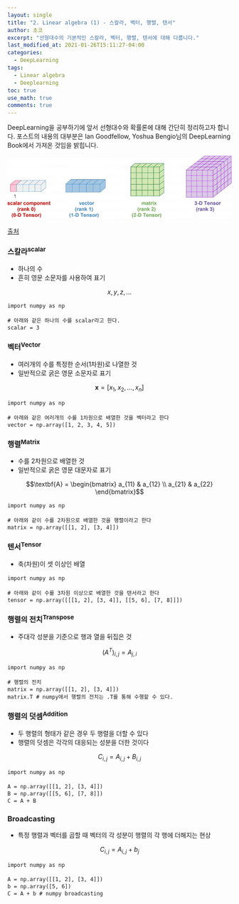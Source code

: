 ```yaml
---
layout: single
title: "2. Linear algebra (1) - 스칼라, 벡터, 행렬, 텐서"
author: 초코
excerpt: "선형대수의 기본적인 스칼라, 벡터, 행렬, 텐서에 대해 다룹니다."
last_modified_at: 2021-01-26T15:11:27-04:00
categories:
  - DeepLearning
tags:
  - Linear algebra
  - Deeplearning
toc: true
use_math: true
comments: true
---
```

DeepLearning을 공부하기에 앞서 선형대수와 확률론에 대해 간단히 정리하고자 합니다. 포스트의 내용의 대부분은 Ian Goodfellow, Yoshua Bengio님의 DeepLearning Book에서 가져온 것임을 밝힙니다.

![스칼라, 벡터, 행렬, 텐서를 나타내는 그림](/assets/img/2021-01-26/img1.jpg)<br><br>
[출처](https://dev.to/juancarlospaco/tensors-for-busy-people-315k)

### 스칼라<sup>scalar</sup>
- 하나의 수
- 흔히 영문 소문자를 사용하여 표기

$$x, y, z, \ldots$$
```
import numpy as np

# 아래와 같은 하나의 수를 scalar라고 한다.
scalar = 3
```

### 벡터<sup>Vector</sup>
- 여러개의 수를 특정한 순서(1차원)로 나열한 것
- 일반적으로 굵은 영문 소문자로 표기  

$$\textbf{x}=[x_1, x_2, \ldots, x_n]$$

```
import numpy as np

# 아래와 같은 여러개의 수를 1차원으로 배열한 것을 벡터라고 한다
vector = np.array([1, 2, 3, 4, 5])
```

### 행렬<sup>Matrix</sup>
- 수를 2차원으로 배열한 것
- 일반적으로 굵은 영문 대문자로 표기

$$\textbf{A} = \begin{bmatrix} a_{11} & a_{12} \\ a_{21} & a_{22} \end{bmatrix}$$

```
import numpy as np

# 아래와 같이 수를 2차원으로 배열한 것을 행렬이라고 한다
matrix = np.array([[1, 2], [3, 4]])
```

### 텐서<sup>Tensor</sup>
- 축(차원)이 셋 이상인 배열  

```
import numpy as np

# 아래와 같이 수를 3차원 이상으로 배열한 것을 텐서라고 한다
tensor = np.array([[[1, 2], [3, 4]], [[5, 6], [7, 8]]])
```

### 행렬의 전치<sup>Transpose</sup>
- 주대각 성분을 기준으로 행과 열을 뒤집은 것  

$$(A^T)_{i,j}=A_{j,i}$$

```
import numpy as np

# 행렬의 전치
matrix = np.array([[1, 2], [3, 4]])
matrix.T # numpy에서 행렬의 전치는 .T를 통해 수행할 수 있다.
```

### 행렬의 덧셈<sup>Addition</sup>
- 두 행렬의 형태가 같은 경우 두 행렬을 더할 수 있다
- 행렬의 덧셈은 각각의 대응되는 성분을 더한 것이다

$$C_{i, j} = A_{i, j} + B_{i, j}$$

```
import numpy as np

A = np.array([[1, 2], [3, 4]])
B = np.array([[5, 6], [7, 8]])
C = A + B
```

### Broadcasting
- 특정 행렬과 벡터를 곱할 때 벡터의 각 성분이 행렬의 각 행에 더해지는 현상

$$C_{i, j} = A_{i, j} + b_j$$

```
import numpy as np

A = np.array([[1, 2], [3, 4]])
b = np.array([5, 6])
C = A + b # numpy broadcasting
```
